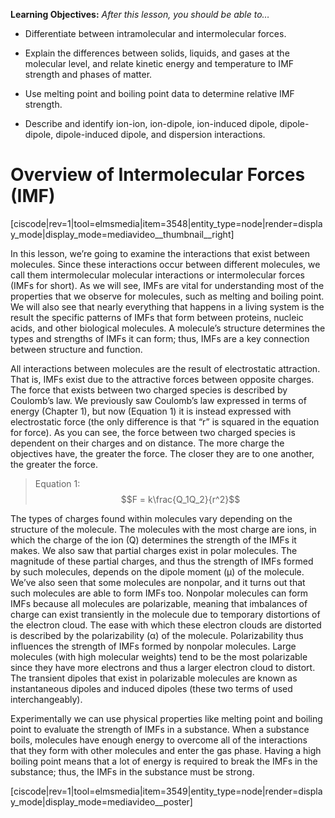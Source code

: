 <div style="float:right;margin:auto"><ebook-button title="Electrostatic Interactions" link="https://genchem.science.psu.edu/11-2-electrostatic-interactions"></ebook-button></div>

**Learning Objectives:** _After this lesson, you should be able to…_

* Differentiate between intramolecular and intermolecular forces.

* Explain the differences between solids, liquids, and gases at the molecular level, and relate kinetic energy and temperature to IMF strength and phases of matter.

* Use melting point and boiling point data to determine relative IMF strength.

* Describe and identify ion-ion, ion-dipole, ion-induced dipole, dipole-dipole, dipole-induced dipole, and dispersion interactions.


# Overview of Intermolecular Forces (IMF)

<media-video>[ciscode|rev=1|tool=elmsmedia|item=3548|entity_type=node|render=display_mode|display_mode=mediavideo__thumbnail__right]</media-video>

In this lesson, we’re going to examine the interactions that exist between molecules. Since these interactions occur between different molecules, we call them intermolecular molecular interactions or intermolecular forces (IMFs for short). As we will see, IMFs are vital for understanding most of the properties that we observe for molecules, such as melting and boiling point. We will also see that nearly everything that happens in a living system is the result the specific patterns of IMFs that form between proteins, nucleic acids, and other biological molecules. A molecule’s structure determines the types and strengths of IMFs it can form; thus, IMFs are a key connection between structure and function. 

All interactions between molecules are the result of electrostatic attraction. That is, IMFs exist due to the attractive forces between opposite charges. The force that exists between two charged species is described by Coulomb’s law. We previously saw Coulomb’s law expressed in terms of energy (Chapter 1), but now (Equation 1) it is instead expressed with electrostatic force (the only difference is that “r” is squared in the equation for force). As you can see, the force between two charged species is dependent on their charges and on distance. The more charge the objectives have, the greater the force. The closer they are to one another, the greater the force. 

> Equation 1: $$F = k\frac{Q_1Q_2}{r^2}$$



The types of charges found within molecules vary depending on the structure of the molecule. The molecules with the most charge are ions, in which the charge of the ion (Q) determines the strength of the IMFs it makes. We also saw that partial charges exist in polar molecules. The magnitude of these partial charges, and thus the strength of IMFs formed by such molecules, depends on the dipole moment (μ) of the molecule. We’ve also seen that some molecules are nonpolar, and it turns out that such molecules are able to form IMFs too. Nonpolar molecules can form IMFs because all molecules are polarizable, meaning that imbalances of charge can exist transiently in the molecule due to temporary distortions of the electron cloud. The ease with which these electron clouds are distorted is described by the polarizability (α) of the molecule. Polarizability thus influences the strength of IMFs formed by nonpolar molecules. Large molecules (with high molecular weights) tend to be the most polarizable since they have more electrons and thus a larger electron cloud to distort. The transient dipoles that exist in polarizable molecules are known as instantaneous dipoles and induced dipoles (these two terms of used interchangeably). 

Experimentally we can use physical properties like melting point and boiling point to evaluate the strength of IMFs in a substance. When a substance boils, molecules have enough energy to overcome all of the interactions that they form with other molecules and enter the gas phase. Having a high boiling point means that a lot of energy is required to break the IMFs in the substance; thus, the IMFs in the substance must be strong. 


<media-video>[ciscode|rev=1|tool=elmsmedia|item=3549|entity_type=node|render=display_mode|display_mode=mediavideo__poster]</media-video>

 